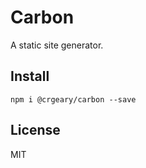 # Carbon

A static site generator.

## Install

```
npm i @crgeary/carbon --save
```

## License

MIT
